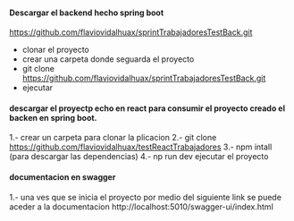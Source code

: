 #### Descargar el backend hecho spring boot 
https://github.com/flaviovidalhuax/sprintTrabajadoresTestBack.git
- clonar el proyecto
- crear una carpeta donde seguarda el proyecto
- git clone https://github.com/flaviovidalhuax/sprintTrabajadoresTestBack.git
- ejecutar 
 
#### descargar el proyectp echo en react para consumir el proyecto creado el backen en spring boot.
1.- crear un carpeta para clonar la plicacion
2.- git clone https://github.com/flaviovidalhuax/testReactTrabajadores
3.- npm intall   (para descargar las dependencias)
4.- np run dev ejecutar el proyecto

####  documentacion en swagger
1.- una ves que se inicia el proyecto por medio del siguiente link se puede aceder a la documentacion
http://localhost:5010/swagger-ui/index.html
